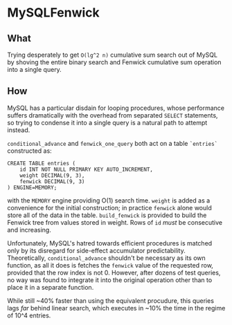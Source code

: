 # MySQLFenwick

## What

Trying desperately to get `O(lg^2 n)` cumulative sum search out of MySQL by shoving the entire binary search and Fenwick cumulative sum operation into a single query. 

## How

MySQL has a particular disdain for looping procedures, whose performance suffers dramatically with the overhead from separated `SELECT` statements, so trying to condense it into a single query is a natural path to attempt instead.

`conditional_advance` and `fenwick_one_query` both act on a table `` `entries` `` constructed as:

	CREATE TABLE entries (
	    id INT NOT NULL PRIMARY KEY AUTO_INCREMENT,
	    weight DECIMAL(9, 3),
	    fenwick DECIMAL(9, 3)
	) ENGINE=MEMORY;
	
with the `MEMORY` engine providing O(1) search time. `weight` is added as a convenience for the initial construction; in practice `fenwick` alone would store all of the data in the table. `build_fenwick` is provided to build the Fenwick tree from values stored in weight. Rows of `id` _must_ be consecutive and increasing.

Unfortunately, MySQL's hatred towards efficient procedures is matched only by its disregard for side-effect accumulator predictability. Theoretically, `conditional_advance` shouldn't be necessary as its own function, as all it does is fetches the `fenwick` value of the requested row, provided that the row index is not 0. However, after dozens of test queries, no way was found to integrate it into the original operation other than to place it in a separate function.

While still ~40% faster than using the equivalent procudure, this queries lags _far_ behind linear search, which executes in ~10% the time in the regime of 10^4 entries.